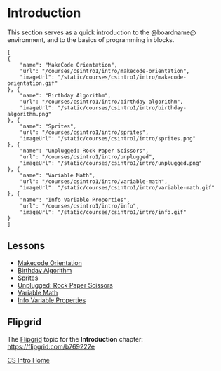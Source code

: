 # Introduction

This section serves as a quick introduction to the @boardname@ environment, and to the basics of programming in blocks.

```codecard
[
{
    "name": "MakeCode Orientation",
    "url": "/courses/csintro1/intro/makecode-orientation",
    "imageUrl": "/static/courses/csintro1/intro/makecode-orientation.gif"
}, {
    "name": "Birthday Algorithm",
    "url": "/courses/csintro1/intro/birthday-algorithm",
    "imageUrl": "/static/courses/csintro1/intro/birthday-algorithm.png"
}, {
    "name": "Sprites",
    "url": "/courses/csintro1/intro/sprites",
    "imageUrl": "/static/courses/csintro1/intro/sprites.png"
}, {
    "name": "Unplugged: Rock Paper Scissors",
    "url": "/courses/csintro1/intro/unplugged",
    "imageUrl": "/static/courses/csintro1/intro/unplugged.png"
}, {
    "name": "Variable Math",
    "url": "/courses/csintro1/intro/variable-math",
    "imageUrl": "/static/courses/csintro1/intro/variable-math.gif"
}, {
    "name": "Info Variable Properties",
    "url": "/courses/csintro1/intro/info",
    "imageUrl": "/static/courses/csintro1/intro/info.gif"
}
]
```

## Lessons

* [Makecode Orientation](/courses/csintro1/intro/makecode-orientation)
* [Birthday Algorithm](/courses/csintro1/intro/birthday-algorithm)
* [Sprites](/courses/csintro1/intro/sprites)
* [Unplugged: Rock Paper Scissors](/courses/csintro1/intro/unplugged)
* [Variable Math](/courses/csintro1/intro/variable-math)
* [Info Variable Properties](/courses/csintro1/intro/info)

## Flipgrid

The [Flipgrid](https://info.flipgrid.com/) topic for the **Introduction** chapter: https://flipgrid.com/b769222e

[CS Intro Home](/courses/csintro1)
